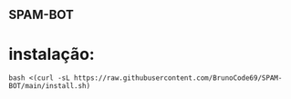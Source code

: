 ## SPAM-BOT

# instalação:
```
bash <(curl -sL https://raw.githubusercontent.com/BrunoCode69/SPAM-BOT/main/install.sh)
```

